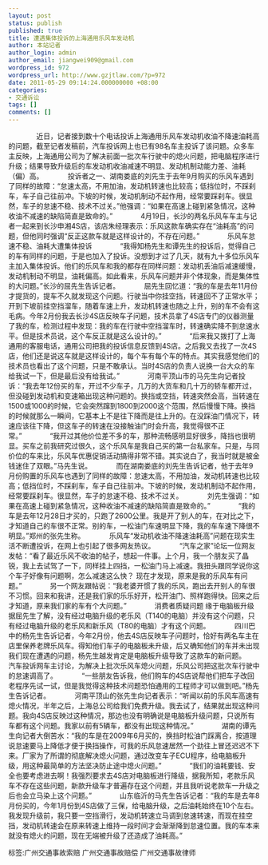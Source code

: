 ```yaml
---
layout: post
status: publish
published: true
title: 遭遇集体投诉的上海通用乐风车发动机
author: 本站记者
author_login: admin
author_email: jiangwei909@gmail.com
wordpress_id: 972
wordpress_url: http://www.gzjtlaw.com/?p=972
date: 2011-05-29 09:14:24.000000000 +08:00
categories:
- 交通诉讼
tags: []
comments: []
---
```

　　　　近日，记者接到数十个电话投诉上海通用乐风车发动机收油不降速油耗高的问题，截至记者发稿前，汽车投诉网上也已有98名车主投诉了该问题。众多车主反映，上海通用公司为了解决前面一批次车行驶中的熄火问题，把电脑程序进行升级；结果导致升级后的车发动机收油减速不明显、发动机制动能力差、油耗（偏）高。　　　　投诉者之一、湖南娄底的刘先生于去年9月购买的乐风车遇到了同样的故障：&ldquo;怠速太高，不用加油，发动机转速也比较高；低挡位时，不踩刹车，车子自己往前冲。下坡的时候，发动机制动不起作用，经常要踩刹车。很显然，车子的怠速不稳、技术不过关。&rdquo;他强调：&ldquo;如果在高速上碰到紧急情况，这种收油不减速的缺陷简直是致命的。&rdquo;　　　　4月19日，长沙的两名乐风车车主与记者一起来到长沙申湘4S店，该店朱经理表示：乐风这款车确实存在&ldquo;油耗高&rdquo;的问题，但他同时强调&ldquo;反正这款车就是这样设计的，不存在问题。&rdquo;　　　　乐风车怠速不稳、油耗大遭集体投诉　　　　&ldquo;我得知杨先生和谭先生的投诉后，觉得自己的车有同样的问题，于是也加入了投诉。没想到才过了几天，就有九十多位乐风车主加入集体投诉。他们的乐风车和我的都存在同样问题：发动机丢油后减速缓慢，发动机制动不明显，油耗偏高。如此看来，乐风车问题并非个体现象，而是集体性的大问题。&rdquo;长沙的屈先生告诉记者。　　　　屈先生回忆道：&ldquo;我的车是去年11月份才提货的，提车不久就发现这个问题。行驶当中你挂空挡，转速回不了正常水平；开到下坡前挂空挡溜车，随着车速上升，发动机转速也随之上升，别的车不会有这毛病。今年2月份我去长沙4S店反映车子问题，技术员拿了4S店专门的仪器测量了我的车，检测过程中发现：我的车在行驶中空挡溜车时，转速确实降不到怠速水平。但是技术员说，这个车反正就是这么设计的。&rdquo;　　　　&ldquo;后来我又拨打了上海通用的客服电话，通用公司把我的投诉信息反馈到4S店。之后我又去找了一次4S店，他们还是说这车就是这样设计的，每个车有每个车的特点。其实我感觉他们的技术员也看出了这个问题，只是不敢承认。当时4S店的负责人说换一台大众的车给我试一下，但是最后没有给我试。&rdquo;　　　　河南平顶山市的马先生向记者投诉：&ldquo;我去年12份买的车，开过不少车子，几万的大货车和几十万的轿车都开过，但没碰到发动机和变速箱出现这种问题的。换挡或空挡，转速突然会高，当转速在1500或1000的时候，它会突然蹿到1800到2000这个范围，然后慢慢下降。换挡的时候就那么一瞬间，它基本上不是往下降而是往上升的。在没踩油门情况下，转速应该往下降，但这车子的转速在没接触油门时会升高，我觉得很不正常。&rdquo;　　　　&ldquo;我开过其他价位差不多的车，那种流畅感明显好很多，降挡也很明显。买车之前我研究过很久，这个乐风车是我自己买的第一台私家车。只是，与同价位的车来比，乐风车优惠促销活动搞得非常不错。其实说白了，我当时就是被金钱迷住了双眼。&rdquo;马先生说。　　　　而在湖南娄底的刘先生告诉记者，他于去年9月份购置的乐风车也遇到了同样的故障：怠速太高，不用加油，发动机转速也比较高；低挡位时，不踩刹车，车子自己往前冲。下坡的时候，发动机制动不起作用，经常要踩刹车。很显然，车子的怠速不稳、技术不过关。　　　　刘先生强调：&ldquo;如果在高速上碰到紧急情况，这种收油不减速的缺陷简直是致命的。&rdquo;　　　　&ldquo;我的车是去年12月28日才买的，只跑了2600公里。我是开了别人的车，在对比之下，才知道自己的车很不正常。别的车，一松油门车速明显下降，我的车车速下降很不明显。&rdquo;郑州的张先生称。　　　　乐风车&ldquo;发动机收油不降速油耗高&rdquo;问题在现实生活不断遭投诉，在网上也引起了很多网友热议。　　　　&ldquo;汽车之家&rdquo;论坛一位网友发帖：&ldquo;看了最近乐风不收油的帖子，想起一件事。上个月，我一个朋友买了晶锐，我上去试驾了一下，同样挂上四挡，一松油门马上减速。我扭头跟同学说你这个车子好像有问题啊，怎么减速这么快？ 现在才发现，原来是我的乐风车有问题。&rdquo;　　　　另一个网友跟帖说：&ldquo;我老婆开惯了我的乐风，跑出去开别人的车很不习惯。回来和我讲，还是我们家的乐乐好开，松开油门、照样跑得快。回来之后才知道，原来我们家的车有个大问题。&rdquo;　　　　消费者质疑问题 缘于电脑板升级　　　　据屈先生了解，没有经过电脑升级的老乐风（T140的电脑）并没有这个问题，只有经过电脑升级的老乐风和新乐风（T80的电脑）才有这个问题。　　　　四川巴中的杨先生告诉记者，今年2月份，他去4S店反映车子问题时，恰好有两名车主在店里保养老牌乐风车。得知他们车子的电脑板未升级，后又确知他们的车并未出现我们现在遭遇的问题，杨先生越发肯定是电脑板升级导致了这款车的新问题。　　　　汽车投诉网车主讨论，为解决上批次乐风车熄火问题，乐风公司把这批次车行驶中的怠速调高了。　　　　&ldquo;一些朋友告诉我，他们购车的4S店说帮他们把车子改回老程序先试一试，但是我觉得这种技术问题恐怕通用的工程师才可以做到吧。&rdquo;杨先生告诉记者。　　　　河南平顶山的张先生向记者表示：&ldquo;听闻以前的乐风车高速有熄火情况，半年之后，上海总公司给我们免费升级。我去试了，结果就出现这种问题。我向4S店反映过这种情况，那边也没有明确说是电脑板升级问题，只说所有车都有这个问题。我家以前有5辆车，都没有出现这种情况。&rdquo;　　　　湖南的谭先生向记者大倒苦水：&ldquo;我的车是在2009年6月买的，换挡时松油门踩离合，按道理说怠速要马上降低才便于换挡操作，可我的乐风怠速居然一个劲往上冒还迟迟不下来。厂家为了所谓的彻底解决熄火问题，通过改变车子ECU程序，给电脑板升级，用这种最简单的方法坚决防止途中熄火问题。&rdquo;　　　　&ldquo;我们的油耗要钱、安全也要考虑进去啊！我强烈要求去4S店对电脑板进行降级，据我所知，老款乐风车不存在这些问题，新款升级车才普遍存在这个问题，并且我听说老款车一升级之后也会立马染上这个问题。&rdquo;　　　　山东临沂的马先生告诉记者：&ldquo;我的车是去年8月份买的，今年1月份到4S店做了三保，给电脑升级，之后油耗始终在10个左右。我发现升级前，我只要一空挡滑行，发动机转速立马调到怠速转速，而现在挂空挡，发动机转速会在原来转速上维持一段时间才会渐渐降到怠速位置。我的车本来就没有熄火的问题，现在无端被升级了还造成了油耗高。&rdquo;标签:广州交通事故索赔 广州交通事故赔偿 广州交通事故律师
